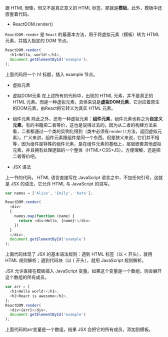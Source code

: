 跟 HTML 很像，但又不是真正意义的 HTML 标签，那就是**模板**。此外，模板中还嵌套着代码。

* ReactDOM.render()

`ReactDOM.render` 是 `React` 的最基本方法，用于将虚拟元素（模板）转为 HTML 元素，并插入指定的 DOM 节点。

```js
ReactDOM.render(
  <h1>Hello, world!</h1>,
  document.getElementById('example');
);
```

上面代码将一个 h1 标题，插入 example 节点。

* 虚拟元素

 * 虚拟DOM元素
在上述所有的代码中，出现的 HTML 元素，并不是真正的 HTML 元素。而是一种虚拟元素，具体来说是**虚拟DOM元素**，它对应着原生的DOM元素，由React把它转义为真实 HTML 元素。

  * 组件元素
除此之外，还有一种虚拟元素：**组件元素**，组件元素也称之为**自定义元素**。有的书籍把二者等价，这也是说得过去的。因为从二者的构建方法来看，二者都通过一个类的实例化得到（类中必须有`render()`方法，返回虚拟元素）。广义来讲，组件元素跟组件是同一个东西。但是狭义来说，它们并不相等，因为组件是特殊的组件元素，是在组件元素的基础上，层层嵌套其他虚拟元素，并且拥有处理逻辑的一个整体（HTML+CSS+JS）。方便理解，还是把二者等价吧。


* JSX 语法

上一节的代码， HTML 语言直接写在 JavaScript 语言之中，不加任何引号，这就是 JSX 的语法，它允许 HTML 与 JavaScript 的混写。

```js
var names = ['Alice', 'Emily', 'Kate'];

ReactDOM.render(
  <div>
  {
    names.map(function (name) {
      return <div>Hello, {name}!</div>
    })
  }
  </div>,
  document.getElementById('example')
);
```

上面代码体现了 JSX 的基本语法规则：遇到 HTML 标签（以 < 开头），就用 HTML 规则解析；遇到代码块（以 { 开头），就用 JavaScript 规则解析。

JSX 允许直接在模板插入 JavaScript 变量。如果这个变量是一个数组，则会展开这个数组的所有成员。

```js
var arr = [
  <h1>Hello world!</h1>,
  <h2>React is awesome</h2>,
];
ReactDOM.render(
  <div>{arr}</div>,
  document.getElementById('example')
);
```

上面代码的arr变量是一个数组，结果 JSX 会把它的所有成员，添加到模板。



